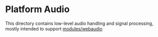 # Platform Audio

This directory contains low-level audio handling and signal processing, mostly
intended to support [modules/webaudio](../../modules/webaudio/)

